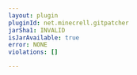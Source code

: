 ```yaml
---
layout: plugin
pluginId: net.minecrell.gitpatcher
jarSha1: INVALID
isJarAvailable: true
error: NONE
violations: []

---
```

